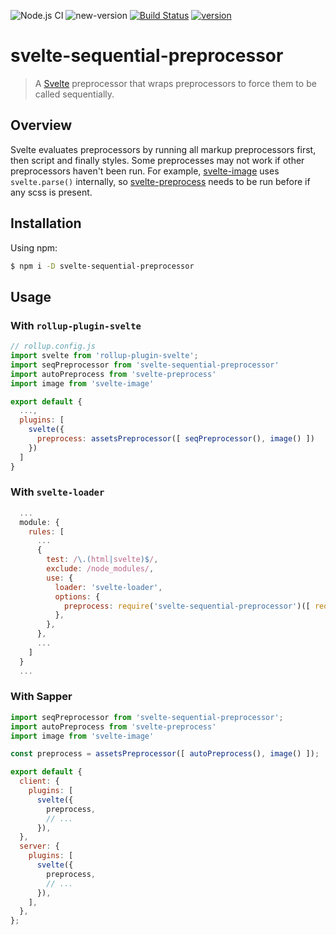 ![Node.js CI](https://github.com/pchynoweth/svelte-sequential-preprocessor/workflows/Node.js%20CI/badge.svg)
![new-version](https://github.com/pchynoweth/svelte-sequential-preprocessor/workflows/new-version/badge.svg)
[![Build Status](https://travis-ci.org/pchynoweth/svelte-sequential-preprocessor.svg?branch=master)](https://travis-ci.org/pchynoweth/svelte-sequential-preprocessor)
[![version](https://img.shields.io/npm/v/svelte-sequential-preprocessor.svg?style=flat-square)](http://npm.im/svelte-sequential-preprocessor)

# svelte-sequential-preprocessor

> A [Svelte](https://svelte.dev) preprocessor that wraps preprocessors to force them to be called sequentially.

## Overview

Svelte evaluates preprocessors by running all markup preprocessors first, then script and finally styles.  Some preprocesses may not work if other preprocessors haven't been run.  For example, [svelte-image](https://github.com/matyunya/svelte-image) uses `svelte.parse()` internally, so [svelte-preprocess](https://github.com/sveltejs/svelte-preprocess) needs to be run before if any scss is present.

## Installation

Using npm:
```bash
$ npm i -D svelte-sequential-preprocessor
```

## Usage

### With `rollup-plugin-svelte`

```js
// rollup.config.js
import svelte from 'rollup-plugin-svelte';
import seqPreprocessor from 'svelte-sequential-preprocessor'
import autoPreprocess from 'svelte-preprocess'
import image from 'svelte-image'

export default {
  ...,
  plugins: [
    svelte({
      preprocess: assetsPreprocessor([ seqPreprocessor(), image() ])
    })
  ]
}
```

### With `svelte-loader`

```js
  ...
  module: {
    rules: [
      ...
      {
        test: /\.(html|svelte)$/,
        exclude: /node_modules/,
        use: {
          loader: 'svelte-loader',
          options: {
            preprocess: require('svelte-sequential-preprocessor')([ require('svelte-preprocess'), require('svelte-image')])
          },
        },
      },
      ...
    ]
  }
  ...
```

### With Sapper

```js
import seqPreprocessor from 'svelte-sequential-preprocessor';
import autoPreprocess from 'svelte-preprocess'
import image from 'svelte-image'

const preprocess = assetsPreprocessor([ autoPreprocess(), image() ]);

export default {
  client: {
    plugins: [
      svelte({
        preprocess,
        // ...
      }),
  },
  server: {
    plugins: [
      svelte({
        preprocess,
        // ...
      }),
    ],
  },
};
```